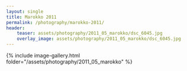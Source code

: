 ```yaml
---
layout: single
title: Marokko 2011
permalink: /photography/marokko-2011/
header:
    teaser: assets/photography/2011_05_marokko/dsc_6045.jpg
    overlay_image: assets/photography/2011_05_marokko/dsc_6045.jpg
---
```


{% include image-gallery.html folder="/assets/photography/2011_05_marokko" %}